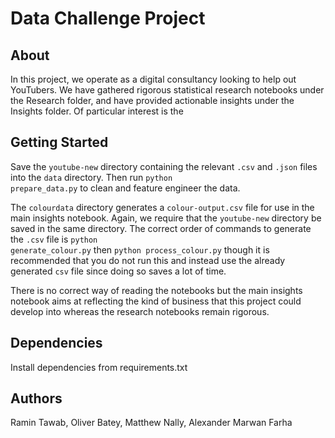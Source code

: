 # Data Challenge Project

## About

In this project, we operate as a digital consultancy looking to help out YouTubers. We have gathered rigorous statistical research notebooks under the Research folder, and have provided actionable insights under the Insights folder. Of particular interest is the 

## Getting Started

Save the <code>youtube-new</code> directory containing the relevant <code>.csv</code> and <code>.json</code> files into the <code>data</code> directory. Then run <code>python prepare_data.py</code> to clean and feature engineer the data.

The <code>colourdata</code> directory generates a <code>colour-output.csv</code> file for use in the main insights notebook. Again, we require that the <code>youtube-new</code> directory be saved in the same directory. The correct order of commands to generate the <code>.csv</code> file is <code>python generate_colour.py</code> then <code>python process_colour.py</code> though it is recommended that you do not run this and instead use the already generated <code>csv</code> file since doing so saves a lot of time.

There is no correct way of reading the notebooks but the main insights notebook aims at reflecting the kind of business that this project could develop into whereas the research notebooks remain rigorous.

## Dependencies

Install dependencies from requirements.txt

## Authors

Ramin Tawab, Oliver Batey, Matthew Nally, Alexander Marwan Farha
